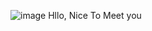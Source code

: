 ![image](https://user-images.githubusercontent.com/1303154/88677602-1635ba80-d120-11ea-84d8-d263ba5fc3c0.gif) Hllo, Nice To Meet you
